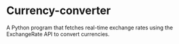 # Currency-converter
A Python program that fetches real-time exchange rates using the ExchangeRate API to convert currencies.
